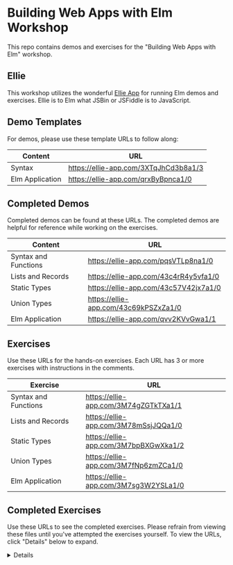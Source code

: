 # Building Web Apps with Elm Workshop

This repo contains demos and exercises for the "Building Web Apps with Elm"
workshop.

## Ellie

This workshop utilizes the wonderful [Ellie App](https://ellie-app.com) for
running Elm demos and exercises. Ellie is to Elm what JSBin or JSFiddle is to
JavaScript.

## Demo Templates

For demos, please use these template URLs to follow along:  

| Content | URL |
| ------- | --- |
| Syntax | https://ellie-app.com/3XTqJhCd3b8a1/3 |
| Elm Application | https://ellie-app.com/qrxByBpnca1/0 |

## Completed Demos

Completed demos can be found at these URLs. The completed demos are helpful for
reference while working on the exercises.

| Content | URL |
| ------- | --- |
| Syntax and Functions | https://ellie-app.com/pqsVTLp8na1/0 |
| Lists and Records | https://ellie-app.com/43c4rR4y5vfa1/0 |
| Static Types | https://ellie-app.com/43c57V42jx7a1/0 |
| Union Types | https://ellie-app.com/43c69kPSZxZa1/0 |
| Elm Application | https://ellie-app.com/qvv2KVvGwa1/1 |

## Exercises

Use these URLs for the hands-on exercises. Each URL has 3 or more exercises with
instructions in the comments.

| Exercise | URL |
| -------- | --- |
| Syntax and Functions | https://ellie-app.com/3M74gZGTkTXa1/1 |
| Lists and Records | https://ellie-app.com/3M78mSsjJQQa1/0 |
| Static Types | https://ellie-app.com/3M7bpBXGwXka1/2 |
| Union Types | https://ellie-app.com/3M7fNp6zmZCa1/0 |
| Elm Application | https://ellie-app.com/3M7sg3W2YSLa1/0 |

## Completed Exercises

Use these URLs to see the completed exercises. Please refrain from viewing these
files until you've attempted the exercises yourself. To view the URLs, click
"Details" below to expand.

<details>

| Exercise | URL |
| -------- | --- |
| Syntax and Functions | https://ellie-app.com/3M774rWfLHTa1/1 |
| Lists and Records | https://ellie-app.com/3M79ybpRwFga1/0 |
| Static Types | https://ellie-app.com/3M7dJKTY5ZHa1/0 |
| Union Types | https://ellie-app.com/3M7gkY6RQCsa1/1 |
| Elm Application | https://ellie-app.com/3M7kPPZ3ScPa1/2 |

</details>
